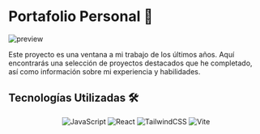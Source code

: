 # Portafolio Personal 🚀
![preview](https://github.com/Whitefox-SA/Whitefox-SA.github.io/raw/main/assets/preview.png)

Este proyecto es una ventana a mi trabajo de los últimos años. Aquí encontrarás una selección de proyectos destacados que he completado, así como información sobre mi experiencia y habilidades.

## Tecnologías Utilizadas 🛠️

<div align="center">

![JavaScript](https://img.shields.io/badge/JavaScript-F7DF1E?style=for-the-badge&logo=javascript&logoColor=C4B514)
![React](https://img.shields.io/badge/React-0c4a6e?style=for-the-badge&logo=react&logoColor=0284c7)
![TailwindCSS](https://img.shields.io/badge/TailwindCSS-38B2AC?style=for-the-badge&logo=tailwind-css&logoColor=2D8F89)
![Vite](https://img.shields.io/badge/Vite-646CFF?style=for-the-badge&logo=vite&logoColor=949CFF)

</div>